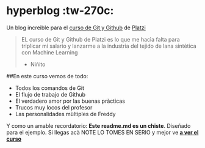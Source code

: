 # hyperblog :tw-270c:
Un blog increible para el [curso de Git y Github](https://platzi.com/) de [Platzi](https://platzi.com/)
>EL curso de Git y Github de Platzi es lo que me hacìa falta para triplicar mi salario y lanzarme a la industria del tejido de lana sintètica con Machine Learning
> - Niñito

##En este curso vemos de todo:
* Todos los comandos de Git
* El flujo de trabajo de Github
* El verdadero amor por las buenas pràcticas
* Trucos muy locos del profesor
* Las personalidades mùltiples de Freddy

Y como un amable recordatorio: **Este readme.md es un chiste**. Diseñado para el ejemplo. Si llegas acà NOTE LO TOMES EN SERIO y mejor ve [**a ver el curso**](https://platzi.com/)